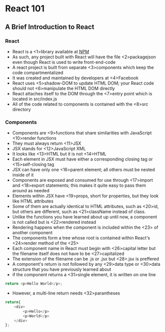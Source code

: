 # React 101

## A Brief Introduction to React

### React

- React is a <1>library available at [NPM](https://www.npmjs.com/package/react)
- As such, any project built with React will have the file <2>packagejson even though React is used to write front-end-code
- A react project is built from separate <3>components which keep the code compartmentalized
- It was created and maintained by developers at <4>Facebook
- React uses <5>shadow-DOM to update HTML DOM; your React code should not <6>manipulate the HTML DOM directly
- React attaches itself to the DOM through the <7>entry point which is located in src/index.js
- All of the code related to components is contained with the <8>src directory

### Components
- Components are <9>functions that share similarities with JavaScript <10>render functions
- They must always return <11>JSX
- JSX stands for <12>JavaScript XML
- It looks like <13>HTML but it is not <14>HTML
- Each element in JSX must have either a corresponding closing tag or <15>self-closing tag
- JSX can have only one <16>parent element; all others must be nested inside of it
- Components are exposed and consumed for use through <17>import and <18>export statements; this makes it quite easy to pass them around as needed
- Elements within JSX have <19>props, short for properties, but they look like HTML attributes
- Some of them are actually identical to HTML attributes, such as <20>id, but others are different, such as <21>className instead of class.
- Unlike the functions you have learned about up until now, a component is not called but is <22>rendered instead
- Rendering happens when the component is included within the <23> of another component
- The components form a tree whose root is contained within React's <24>render method of the <25>
- Each component name in React must begin with <26>capital letter but the filename itself does not have to be <27>capitalized
- The extension of the filename can be .js or .jsx but <28>.jsx is preffered
- A component's return is not followed by any <29>data type or <30>data structure that you have previously learned about
- if the component returns a <31>single element, it is written on one line
```javascript
return <p>Hello World</p>;
```

- However, a multi-line return needs <32>parantheses
```javascript
return{
    <div>
        <p>Hello</p>
        <p>World</p>
    </div>
};
```